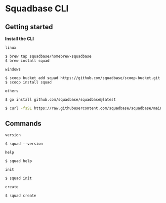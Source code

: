 # Squadbase CLI

## Getting started

**Install the CLI**

`linux`

```shell
$ brew tap squadbase/homebrew-squadbase
$ brew install squad
```

`windows`

```shell
$ scoop bucket add squad https://github.com/squadbase/scoop-bucket.git
$ scoop install squad
```

`others`

```shell
$ go install github.com/squadbase/squadbase@latest
```

```bash
$ curl -fsSL https://raw.githubusercontent.com/squadbase/squadbase/main/scripts/install.sh | bash
```

## Commands

`version`

```shell
$ squad --version
```

`help`

```shell
$ squad help
```

`init`

```shell
$ squad init
```

`create`

```shell
$ squad create
```
